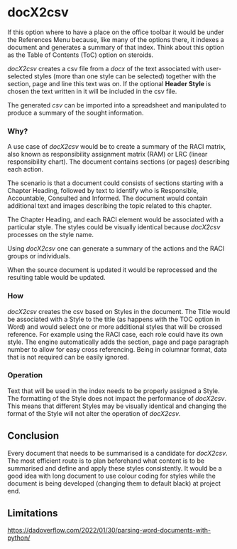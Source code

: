 # docX2csv


If this option where to have a place on the office toolbar it would be under the References Menu because, like many of the options there, it indexes a document and generates a summary of that index. Think about this option as the Table of Contents (ToC) option on steroids. 

*docX2csv* creates a csv file from a *docx* of the text associated with user-selected styles (more than one style can be selected) together with the section, page and line this text was on. If the optional **Header Style** is chosen the text written in it will be included in the csv file. 

The generated *csv* can be imported into a spreadsheet and manipulated to produce a summary of the sought information. 

### Why?

A use case of *docX2csv* would be to create a summary of the RACI matrix, also known as responsibility assignment matrix (RAM) or LRC (linear responsibility chart).  The document contains sections (or pages) describing each action. 

The scenario is that a document could consists of sections starting with a Chapter Heading, followed by text to identify who is Responsible, Accountable, Consulted and Informed. The document would contain additional text and images describing the topic related to this chapter.

The Chapter Heading, and each RACI element would be associated with a particular style. The styles could be visually identical because *docX2csv* processes on the style name.

Using *docX2csv* one can generate a summary of the actions and the RACI groups or individuals.




When the source document is updated it would be reprocessed and the resulting table would be updated.

### How

*docX2csv* creates the csv based on Styles in the document. The Title would be associated with a Style to the title (as happens with the TOC option in Word) and would select one or more additional styles that will be crossed reference. For example using the RACI case, each role could have its own style.  The engine automatically adds the section, page and page paragraph number to allow for easy cross referencing.  Being in columnar format, data that is not required can be easily ignored.


### Operation

Text that will be used in the index needs to be properly assigned a Style.  The formatting of the Style does not impact the performance of *docX2csv*. This means that different Styles may be visually identical and changing the format of the Style will not alter the operation of *docX2csv*.

## Conclusion

Every document that needs to be summarised is a candidate for *docX2csv*. The most efficient route is to plan beforehand what content is to be summarised and define and apply these styles consistently. It would be a good idea with long document to use colour coding for styles while the document is being developed (changing them to default black) at project end.


## Limitations

https://dadoverflow.com/2022/01/30/parsing-word-documents-with-python/